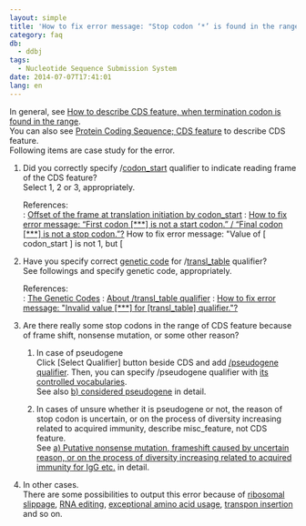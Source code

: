 ```yaml
---
layout: simple
title: 'How to fix error message: "Stop codon ‘*’ is found in the range."?'
category: faq
db:
  - ddbj
tags: 
  - Nucleotide Sequence Submission System
date: 2014-07-07T17:41:01
lang: en
---
```


In general, see [How to describe CDS feature, when termination codon is
found in the range](/ddbj/cds-e.html#stop).  
You can also see [Protein Coding Sequence; CDS
feature](/ddbj/cds-e.html) to describe CDS feature.  
Following items are case study for the error.

1. Did you correctly specify
/[codon\_start](/ddbj/qualifiers-e.html#codon_start) qualifier to
indicate reading frame of the CDS feature?  
Select 1, 2 or 3, appropriately.

    References:  
    : [Offset of the frame at translation initiation by
    codon\_start](/ddbj/cds-e.html#frame)
    : [How to fix error message: “First codon \[\*\*\*\] is not a start
    codon.” / “Final codon \[\*\*\*\] is not a stop
    codon.”?](/faq/en/how-to-fix-error-msg-first-codon-e.html)
    How to fix error message: "Value of \[ codon\_start \] is not 1, but
    \[

1. Have you specify correct [genetic code](/ddbj/geneticcode-e.html)
for /[transl\_table](/ddbj/qualifiers-e.html#transl_table) qualifier?  
See followings and specify genetic code, appropriately.

    References:  
    : [The Genetic Codes](/ddbj/geneticcode-e.html)
    : [About /transl\_table
    qualifier](/ddbj/qualifiers-e.html#transl_table)
    : [How to fix error message: "Invalid value \[\*\*\*\] for
    \[transl\_table\]
    qualifier."?](/faq/en/how-to-fix-error-msg-transl-table-e.html)

1. Are there really some stop codons in the range of CDS feature
because of frame shift, nonsense mutation, or some other reason?  

    1. In case of pseudogene  
Click \[Select Qualifier\] button beside CDS and add [/pseudogene
qualifier](/ddbj/qualifiers-e.html#pseudogene). Then, you can specify
/pseudogene qualifier with [its controlled
vocabularies](/ddbj/pseudogene-e.html).  
See also [b) considered pseudogene](/ddbj/cds-e.html#stop_b) in detail.

    1. In cases of unsure whether it is pseudogene or not, the reason
of stop codon is uncertain, or on the process of diversity increasing
related to acquired immunity, describe misc\_feature, not CDS feature.  
See [a) Putative nonsense mutation, frameshift caused by uncertain
reason, or on the process of diversity increasing related to acquired
immunity for IgG etc.](/ddbj/cds-e.html#stop_a) in detail.

1. In other cases.    
There are some possibilities to output this error
because of [ribosomal slippage](/ddbj/cds-e.html#stop_d), [RNA
editing](/ddbj/cds-e.html#stop_e), [exceptional amino acid
usage](/ddbj/cds-e.html#stop_f), [transpon
insertion](/ddbj/cds-e.html#stop_g) and so on.
